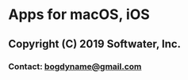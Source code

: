 # Apps for macOS, iOS
## **Copyright (C) 2019 Softwater, Inc.**
### **Contact: bogdyname@gmail.com**
